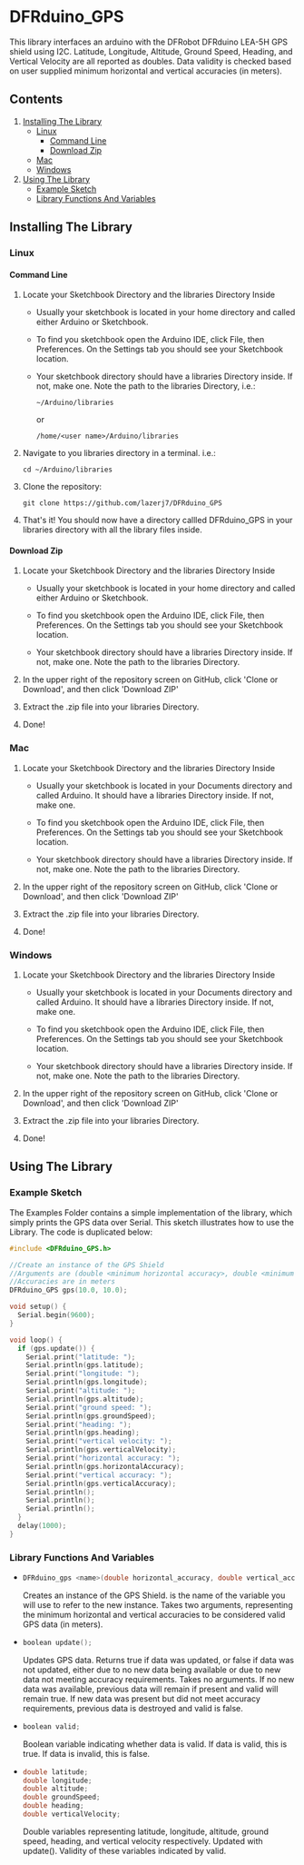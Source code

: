 # DFRduino_GPS

This library interfaces an arduino with the DFRobot DFRduino LEA-5H GPS shield using I2C. Latitude, Longitude, Altitude,  Ground Speed, Heading, and Vertical Velocity are all reported as doubles. Data validity is checked based on user supplied minimum horizontal and vertical accuracies (in meters).

## Contents

1. [Installing The Library](#installing-the-library)
   * [Linux](#linux)
     * [Command Line](#command-line)
     * [Download Zip](#download-zip)
   * [Mac](#mac)
   * [Windows](#windows)
1. [Using The Library](#using-the-library)
   * [Example Sketch](#example-sketch)
   * [Library Functions And Variables](#library-functions-and-variables)

## Installing The Library

### Linux

#### Command Line

1. Locate your Sketchbook Directory and the libraries Directory Inside
   * Usually your sketchbook is located in your home directory and called either Arduino or Sketchbook.
  
   * To find you sketchbook open the Arduino IDE, click File, then Preferences. On the Settings tab you should see your Sketchbook location.
  
   * Your sketchbook directory should have a libraries Directory inside. If not, make one. Note the path to the libraries Directory, i.e.:
     ```
     ~/Arduino/libraries
     ```
     or
     ```
     /home/<user name>/Arduino/libraries
     ```
  
1. Navigate to you libraries directory in a terminal. i.e.:

   ```
   cd ~/Arduino/libraries
   ```

1. Clone the repository:

   ```
   git clone https://github.com/lazerj7/DFRduino_GPS
   ```

1. That's it! You should now have a directory callled DFRduino_GPS in your libraries directory with all the library files inside.

#### Download Zip

1. Locate your Sketchbook Directory and the libraries Directory Inside
   * Usually your sketchbook is located in your home directory and called either Arduino or Sketchbook.
  
   * To find you sketchbook open the Arduino IDE, click File, then Preferences. On the Settings tab you should see your Sketchbook location.
  
   * Your sketchbook directory should have a libraries Directory inside. If not, make one. Note the path to the libraries Directory.
  
1. In the upper right of the repository screen on GitHub, click 'Clone or Download', and then click 'Download ZIP'

1. Extract the .zip file into your libraries Directory.

1. Done!

### Mac

1. Locate your Sketchbook Directory and the libraries Directory Inside

   * Usually your sketchbook is located in your Documents directory and called Arduino. It should have a libraries Directory inside. If not, make one.

   * To find you sketchbook open the Arduino IDE, click File, then Preferences. On the Settings tab you should see your Sketchbook location.
  
   * Your sketchbook directory should have a libraries Directory inside. If not, make one. Note the path to the libraries Directory.
  
1. In the upper right of the repository screen on GitHub, click 'Clone or Download', and then click 'Download ZIP'

1. Extract the .zip file into your libraries Directory.

1. Done!

### Windows

1. Locate your Sketchbook Directory and the libraries Directory Inside

   * Usually your sketchbook is located in your Documents directory and called Arduino. It should have a libraries Directory inside. If not, make one.

   * To find you sketchbook open the Arduino IDE, click File, then Preferences. On the Settings tab you should see your Sketchbook location.
  
   * Your sketchbook directory should have a libraries Directory inside. If not, make one. Note the path to the libraries Directory.
  
1. In the upper right of the repository screen on GitHub, click 'Clone or Download', and then click 'Download ZIP'

1. Extract the .zip file into your libraries Directory.

1. Done!

## Using The Library

### Example Sketch

 The Examples Folder contains a simple implementation of the library, which simply prints the GPS data over Serial. This sketch illustrates how to use the Library. The code is duplicated below:

  ```cpp
  #include <DFRduino_GPS.h>

  //Create an instance of the GPS Shield
  //Arguments are (double <minimum horizontal accuracy>, double <minimum vertical accuracy>)
  //Accuracies are in meters
  DFRduino_GPS gps(10.0, 10.0);
  
  void setup() {
    Serial.begin(9600);
  }
  
  void loop() {
    if (gps.update()) {
      Serial.print("latitude: ");
      Serial.println(gps.latitude);
      Serial.print("longitude: ");
      Serial.println(gps.longitude);
      Serial.print("altitude: ");
      Serial.println(gps.altitude);
      Serial.print("ground speed: ");
      Serial.println(gps.groundSpeed);
      Serial.print("heading: ");
      Serial.println(gps.heading);
      Serial.print("vertical velocity: ");
      Serial.println(gps.verticalVelocity);
      Serial.print("horizontal accuracy: ");
      Serial.println(gps.horizontalAccuracy);
      Serial.print("vertical accuracy: ");
      Serial.println(gps.verticalAccuracy);
      Serial.println();
      Serial.println();
      Serial.println();
    }
    delay(1000);
  }
  ```

### Library Functions And Variables

* ```cpp
  DFRduino_gps <name>(double horizontal_accuracy, double vertical_accuracy);
  ```

  Creates an instance of the GPS Shield. <name> is the name of the variable you will use to refer to the new instance. Takes two arguments, representing the minimum horizontal and vertical accuracies to be considered valid GPS data (in meters).
  
* ```cpp
  boolean update();
  ```
    
  Updates GPS data. Returns true if data was updated, or false if data was not updated, either due to no new data being available or due to new data not meeting accuracy requirements. Takes no arguments. If no new data was available, previous data will remain if present and valid will remain true. If new data was present but did not meet accuracy requirements, previous data is destroyed and valid is false.
  
* ```cpp
  boolean valid;
  ```
  
  Boolean variable indicating whether data is valid. If data is valid, this is true. If data is invalid, this is false.
  
* ```cpp
  double latitude;
  double longitude;
  double altitude;
  double groundSpeed;
  double heading;
  double verticalVelocity;
  ```
  
  Double variables representing latitude, longitude, altitude, ground speed, heading, and vertical velocity respectively. Updated with update(). Validity of these variables indicated by valid.
